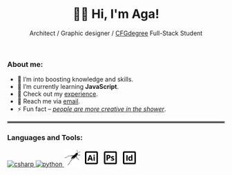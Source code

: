 <h1 align="center">👋🏻 Hi, I'm Aga!</h1>
<p align="center">Architect / Graphic designer / <a href="https://github.com/CFGer">CFGdegree</a> Full-Stack Student</p>
<br>

<h3 align="left">About me:</h3>

- 🔭 I’m into boosting knowledge and skills.
- 🌱 I’m currently learning **JavaScript**.
- 📄 Check out my [experience](https://www.agthiel.de).
- 💬 Reach me via [email](mailto:ag.thiel.arc@gmail.com?subject=[GitHub]%20Outreach).
- ⚡ Fun fact – <ins>*people are more creative in the shower*</ins>.

<hr style="border:2px solid gray">

<h3 align="left">Languages and Tools:</h3>
<p align="left">
  <a href="https://www.w3schools.com/cs/" target="_blank" rel="noreferrer">
    <img src="https://raw.githubusercontent.com/YourUserName/YourRepoName/main/csharp.svg" alt="csharp" width="40" height="40" class="icon" />
  </a>
  <a href="https://www.python.org" target="_blank" rel="noreferrer">
    <img src="https://raw.githubusercontent.com/YourUserName/YourRepoName/main/python.svg" alt="python" width="40" height="40" class="icon" />
  </a>
  <img src="https://raw.githubusercontent.com/AgInsideOut/AgInsideOut/main/grasshopper.svg" alt="grasshopper" width="40" height="40" class="icon" />
  <img src="https://raw.githubusercontent.com/AgInsideOut/AgInsideOut/main/adobe-ai.svg" alt="adobe-ai" width="40" height="40" class="icon" />
  <img src="https://raw.githubusercontent.com/AgInsideOut/AgInsideOut/main/adobe-ps.svg" alt="adobe-ps" width="40" height="40" class="icon" />
  <img src="https://raw.githubusercontent.com/AgInsideOut/AgInsideOut/main/adobe-id.svg" alt="adobe-id" width="40" height="40" class="icon" />
</p>

<style>
  @media (prefers-color-scheme: dark) {
    .icon {
      filter: invert(1);
    }
  }
</style>
